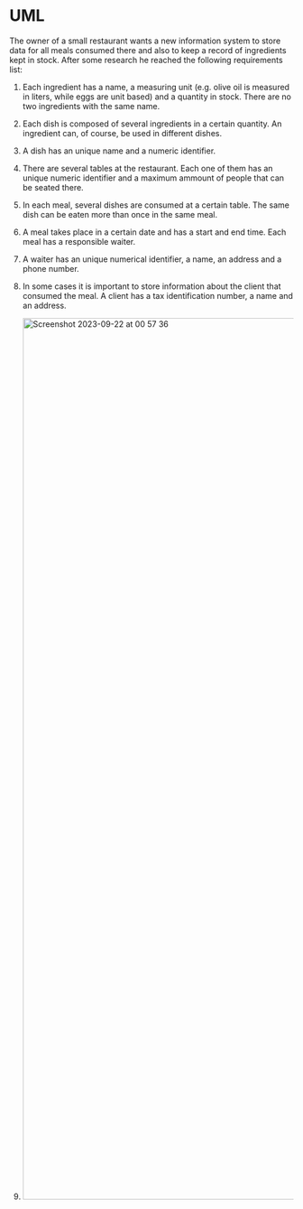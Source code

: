 # UML

The owner of a small restaurant wants a new information system to store data for all meals consumed there and also to keep a record of ingredients kept in stock. After some research he reached the following requirements list:

1. Each ingredient has a name, a measuring unit (e.g. olive oil is measured in liters, while eggs are unit based) and a quantity in stock. There are no two ingredients with the same name.
2. Each dish is composed of several ingredients in a certain quantity. An ingredient can, of course, be used in different dishes.
3. A dish has an unique name and a numeric identifier.
4. There are several tables at the restaurant. Each one of them has an unique numeric identifier and a maximum ammount of people that can be seated there.
5. In each meal, several dishes are consumed at a certain table. The same dish can be eaten more than once in the same meal.
6. A meal takes place in a certain date and has a start and end time. Each meal has a responsible waiter.
7. A waiter has an unique numerical identifier, a name, an address and a phone number.
8. In some cases it is important to store information about the client that consumed the meal. A client has a tax identification number, a name and an address.

   
10. <img width="1562" alt="Screenshot 2023-09-22 at 00 57 36" src="https://github.com/david-istvan/2me3/assets/71467150/965fa905-35aa-464f-afea-a7795c5775cf">
